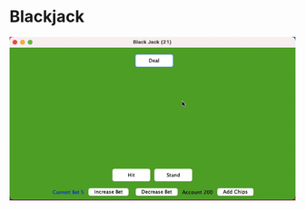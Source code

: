 # Blackjack
<p align="center">
  <img src="https://github.com/flanqi/blackjack/blob/master/demo.gif" />
</p>
